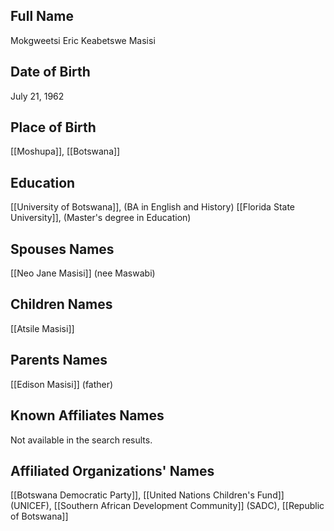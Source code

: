 ## Full Name
Mokgweetsi Eric Keabetswe Masisi

## Date of Birth
July 21, 1962

## Place of Birth
[[Moshupa]], [[Botswana]]

## Education
[[University of Botswana]], (BA in English and History)
[[Florida State University]], (Master's degree in Education)

## Spouses Names
[[Neo Jane Masisi]] (nee Maswabi)

## Children Names
[[Atsile Masisi]]

## Parents Names
[[Edison Masisi]] (father)

## Known Affiliates Names
Not available in the search results.

## Affiliated Organizations' Names
[[Botswana Democratic Party]], [[United Nations Children's Fund]] (UNICEF), [[Southern African Development Community]] (SADC), [[Republic of Botswana]]